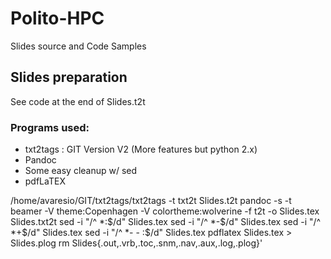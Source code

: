 # Polito-HPC

Slides source and Code Samples

## Slides preparation ##

See code at the end of Slides.t2t

### Programs used:
- txt2tags : GIT Version V2 (More features but python 2.x)
- Pandoc
- Some easy cleanup w/ sed
- pdfLaTEX

/home/avaresio/GIT/txt2tags/txt2tags -t txt2t Slides.t2t
pandoc -s -t beamer -V theme:Copenhagen -V colortheme:wolverine -f t2t -o Slides.tex Slides.txt2t
sed -i "/^ *:$/d" Slides.tex
sed -i "/^ *-$/d" Slides.tex
sed -i "/^ *+$/d" Slides.tex
sed -i "/^ *- - :$/d" Slides.tex
pdflatex Slides.tex > Slides.plog
rm Slides{.out,.vrb,.toc,.snm,.nav,.aux,.log,.plog}'

